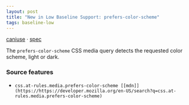 ```yaml
---
layout: post
title: "New in Low Baseline Support: prefers-color-scheme"
tags: baseline-low
---
```


[caniuse](https://caniuse.com/?search=prefers-color-scheme) · [spec](https://drafts.csswg.org/mediaqueries-5/#prefers-color-scheme)

The `prefers-color-scheme` CSS media query detects the requested color scheme, light or dark.

### Source features

- ``css.at-rules.media.prefers-color-scheme [[mdn]](https://https://developer.mozilla.org/en-US/search?q=css.at-rules.media.prefers-color-scheme)``
